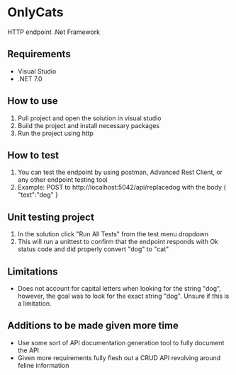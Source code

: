# OnlyCats

HTTP endpoint .Net Framework

## Requirements

-   Visual Studio
-   .NET 7.0

## How to use

1.  Pull project and open the solution in visual studio
2.  Build the project and install necessary packages
3.  Run the project using http

## How to test

1.  You can test the endpoint by using postman, Advanced Rest Client, or any other endpoint testing tool
2.  Example: POST to http://localhost:5042/api/replacedog with the body { "text":"dog" }

## Unit testing project

1.  In the solution click "Run All Tests" from the test menu dropdown
2.  This will run a unittest to confirm that the endpoint responds with Ok status code and did properly convert "dog" to "cat"

## Limitations

-   Does not account for capital letters when looking for the string "dog", however, the goal was to look for the exact string "dog". Unsure if this is a limitation.

## Additions to be made given more time

-   Use some sort of API documentation generation tool to fully document the API
-   Given more requirements fully flesh out a CRUD API revolving around feline information
